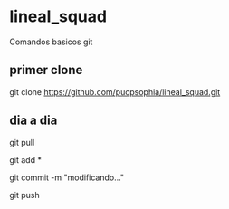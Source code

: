 # lineal_squad

Comandos basicos git 

## primer clone 

git clone https://github.com/pucpsophia/lineal_squad.git

## dia a dia

git pull 

git add *

git commit -m "modificando..."

git push

